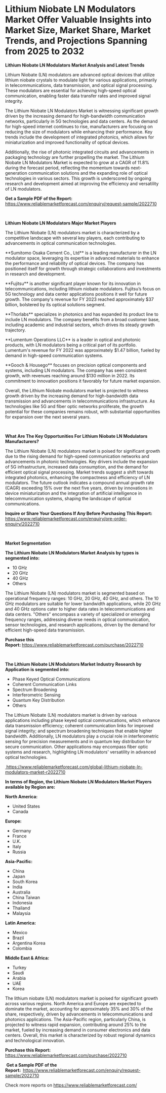 <p><h1>Lithium Niobate LN Modulators Market Offer Valuable Insights into Market Size, Market Share, Market Trends, and Projections Spanning from 2025 to 2032</h1></p><p><strong>Lithium Niobate LN Modulators Market Analysis and Latest Trends</strong></p>
<p><p>Lithium Niobate (LN) modulators are advanced optical devices that utilize lithium niobate crystals to modulate light for various applications, primarily in telecommunications, data transmission, and optical signal processing. These modulators are essential for achieving high-speed optical communication, enabling faster data transfer rates and improved signal integrity.</p><p>The Lithium Niobate LN Modulators Market is witnessing significant growth driven by the increasing demand for high-bandwidth communication networks, particularly in 5G technologies and data centers. As the demand for high-speed internet continues to rise, manufacturers are focusing on reducing the size of modulators while enhancing their performance. Key trends include the development of integrated photonics, which allows for miniaturization and improved functionality of optical devices.</p><p>Additionally, the rise of photonic integrated circuits and advancements in packaging technology are further propelling the market. The Lithium Niobate LN Modulators Market is expected to grow at a CAGR of 11.8% during the forecast period, reflecting the momentum towards next-generation communication solutions and the expanding role of optical technologies in various sectors. This growth is underscored by ongoing research and development aimed at improving the efficiency and versatility of LN modulators.</p></p>
<p><strong>Get a Sample PDF of the Report:&nbsp;</strong> <a href="https://www.reliablemarketforecast.com/enquiry/request-sample/2022710?utm_campaign=3078&utm_medium=2&utm_source=Github&utm_content=ia&utm_term=29032025&utm_id=lithium-niobate-ln-modulators">https://www.reliablemarketforecast.com/enquiry/request-sample/2022710</a></p>
<p>&nbsp;</p>
<p><strong>Lithium Niobate LN Modulators Major Market Players</strong></p>
<p><p>The Lithium Niobate (LN) modulators market is characterized by a competitive landscape with several key players, each contributing to advancements in optical communication technologies. </p><p>**Sumitomo Osaka Cement Co., Ltd** is a leading manufacturer in the LN modulator space, leveraging its expertise in advanced materials to enhance the performance and reliability of optical devices. The company has positioned itself for growth through strategic collaborations and investments in research and development.</p><p>**Fujitsu** is another significant player known for its innovation in telecommunications, including lithium niobate modulators. Fujitsu’s focus on 5G technology and data center applications positions it well for future growth. The company's revenue for FY 2023 reached approximately $37 billion, bolstered by its optical solutions segment.</p><p>**Thorlabs** specializes in photonics and has expanded its product line to include LN modulators. The company benefits from a broad customer base, including academic and industrial sectors, which drives its steady growth trajectory.</p><p>**Lumentum Operations LLC** is a leader in optical and photonic products, with LN modulators being a critical part of its portfolio. Lumentum's revenue for FY 2022 was approximately $1.47 billion, fueled by demand in high-speed communication systems.</p><p>**Gooch & Housego** focuses on precision optical components and systems, including LN modulators. The company has seen consistent growth, with revenues reaching around $130 million in 2022. Its commitment to innovation positions it favorably for future market expansion.</p><p>Overall, the Lithium Niobate modulators market is projected to witness growth driven by the increasing demand for high-bandwidth data transmission and advancements in telecommunications infrastructure. As technologies like 5G and fiber optic networks proliferate, the growth potential for these companies remains robust, with substantial opportunities for expansion over the next several years.</p></p>
<p>&nbsp;</p>
<p><strong>What Are The Key Opportunities For Lithium Niobate LN Modulators Manufacturers?</strong></p>
<p><p>The Lithium Niobate (LN) modulators market is poised for significant growth due to the rising demand for high-speed communication networks and advancements in photonic technologies. Key drivers include the expansion of 5G infrastructure, increased data consumption, and the demand for efficient optical signal processing. Market trends suggest a shift towards integrated photonics, enhancing the compactness and efficiency of LN modulators. The future outlook indicates a compound annual growth rate (CAGR) exceeding 15% over the next five years, driven by innovations in device miniaturization and the integration of artificial intelligence in telecommunication systems, shaping the landscape of optical communications.</p></p>
<p><strong>Inquire or Share Your Questions If Any Before Purchasing This Report:</strong> <a href="https://www.reliablemarketforecast.com/enquiry/pre-order-enquiry/2022710?utm_campaign=3078&utm_medium=2&utm_source=Github&utm_content=ia&utm_term=29032025&utm_id=lithium-niobate-ln-modulators">https://www.reliablemarketforecast.com/enquiry/pre-order-enquiry/2022710</a></p>
<p>&nbsp;</p>
<p><strong>Market Segmentation</strong></p>
<p><strong>The Lithium Niobate LN Modulators Market Analysis by types is segmented into:</strong></p>
<p><ul><li>10 GHz</li><li>20 GHz</li><li>40 GHz</li><li>Others</li></ul></p>
<p><p>The Lithium Niobate (LN) modulators market is segmented based on operational frequency ranges: 10 GHz, 20 GHz, 40 GHz, and others. The 10 GHz modulators are suitable for lower bandwidth applications, while 20 GHz and 40 GHz options cater to higher data rates in telecommunications and data centers. "Others" encompass a variety of specialized or emerging frequency ranges, addressing diverse needs in optical communication, sensor technologies, and research applications, driven by the demand for efficient high-speed data transmission.</p></p>
<p><strong>Purchase this Report:&nbsp;</strong><a href="https://www.reliablemarketforecast.com/purchase/2022710?utm_campaign=3078&utm_medium=2&utm_source=Github&utm_content=ia&utm_term=29032025&utm_id=lithium-niobate-ln-modulators">https://www.reliablemarketforecast.com/purchase/2022710</a></p>
<p>&nbsp;</p>
<p><strong>The Lithium Niobate LN Modulators Market Industry Research by Application is segmented into:</strong></p>
<p><ul><li>Phase Keyed Optical Communications</li><li>Coherent Communication Links</li><li>Spectrum Broadening</li><li>Interferometric Sensing</li><li>Quantum Key Distribution</li><li>Others</li></ul></p>
<p><p>The Lithium Niobate (LN) modulators market is driven by various applications including phase keyed optical communications, which enhance data transmission efficiency; coherent communication links for improved signal integrity; and spectrum broadening techniques that enable higher bandwidth. Additionally, LN modulators play a crucial role in interferometric sensing for precision measurements and in quantum key distribution for secure communication. Other applications may encompass fiber optic systems and research, highlighting LN modulators' versatility in advanced optical technologies.</p></p>
<p><a href="https://www.reliablemarketforecast.com/global-lithium-niobate-ln-modulators-market-r2022710?utm_campaign=3078&utm_medium=2&utm_source=Github&utm_content=ia&utm_term=29032025&utm_id=lithium-niobate-ln-modulators">&nbsp;https://www.reliablemarketforecast.com/global-lithium-niobate-ln-modulators-market-r2022710</a></p>
<p><strong>In terms of Region, the Lithium Niobate LN Modulators Market Players available by Region are:</strong></p>
<p>
    <p> <strong> North America: </strong>
        <ul>
            <li>United States</li>
            <li>Canada</li>
        </ul>
        </p> 
    <p> <strong> Europe: </strong>
        <ul>
            <li>Germany</li>
            <li>France</li>
            <li>U.K.</li>
            <li>Italy</li>
            <li>Russia</li>
        </ul>
        </p> 
    <p> <strong> Asia-Pacific: </strong>
        <ul>
            <li>China</li>
            <li>Japan</li>
            <li>South Korea</li>
            <li>India</li>
            <li>Australia</li>
            <li>China Taiwan</li>
            <li>Indonesia</li>
            <li>Thailand</li>
            <li>Malaysia</li>
        </ul>
        </p> 
    <p> <strong> Latin America: </strong>
        <ul>
            <li>Mexico</li>
            <li>Brazil</li>
            <li>Argentina Korea</li>
            <li>Colombia</li>
        </ul>
        </p> 
    <p> <strong> Middle East & Africa: </strong>
        <ul>
            <li>Turkey</li>
            <li>Saudi</li>
            <li>Arabia</li>
            <li>UAE</li>
            <li>Korea</li>
        </ul>
    </p>
    </p>
<p><p>The lithium niobate (LN) modulators market is poised for significant growth across various regions. North America and Europe are expected to dominate the market, accounting for approximately 35% and 30% of the share, respectively, driven by advancements in telecommunications and photonics applications. The Asia-Pacific region, particularly China, is projected to witness rapid expansion, contributing around 25% to the market, fueled by increasing demand in consumer electronics and data centers. Overall, this market is characterized by robust regional dynamics and technological innovation.</p></p>
<p><strong>Purchase this Report: </strong><a href="https://www.reliablemarketforecast.com/purchase/2022710?utm_campaign=3078&utm_medium=2&utm_source=Github&utm_content=ia&utm_term=29032025&utm_id=lithium-niobate-ln-modulators">https://www.reliablemarketforecast.com/purchase/2022710</a></p>
<p>&nbsp;<strong>Get a Sample PDF of the Report:&nbsp;&nbsp;</strong><a href="https://www.reliablemarketforecast.com/enquiry/request-sample/2022710?utm_campaign=3078&utm_medium=2&utm_source=Github&utm_content=ia&utm_term=29032025&utm_id=lithium-niobate-ln-modulators">https://www.reliablemarketforecast.com/enquiry/request-sample/2022710</a></p>
<p><strong></strong></p>
<p>Check more reports on <a href="https://www.reliablemarketforecast.com/?utm_campaign=3078&utm_medium=2&utm_source=Github&utm_content=ia&utm_term=29032025&utm_id=lithium-niobate-ln-modulators">https://www.reliablemarketforecast.com/</a></p>